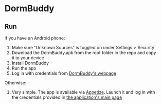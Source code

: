 # DormBuddy

## Run

If you have an Android phone:
1. Make sure "Unknown Sources" is toggled on under Settings > Security
2. Download the DormBuddy.apk from the root folder in the repo and copy it to your device
3. Install DormBuddy
4. Run the app
5. Log in with credentials from [DormBuddy's webpage](http://www.nabild.com/projects/dormBuddy/overview)

Otherwise:
1. Very simple. The app is available via
[Appetize](https://appetize.io/app/8dp9db88pakj9czdfq73gj0epw).
Launch it and log in with
the credentials provided in
[the application's main page](http://www.nabild.com/projects/dormBuddy/overview)

